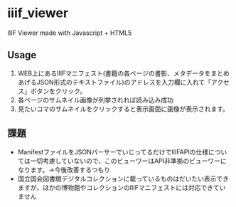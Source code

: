 # iiif_viewer
IIIF Viewer made with Javascript + HTML5

## Usage

1. WEB上にあるIIIFマニフェスト(書籍の各ページの書影、メタデータをまとめあげるJSON形式のテキストファイル)のアドレスを入力欄に入れて「アクセス」ボタンをクリック。
2. 各ページのサムネイル画像が列挙されれば読み込み成功
3. 見たいコマのサムネイルをクリックすると表示画面に画像が表示されます。

## 課題

- ManifestファイルをJSONパーサーでいじってるだけでIIIFAPIの仕様については一切考慮していないので、このビューワーはAPI非準拠のビューワーになります。→今後改善するつもり
- 国立国会図書館デジタルコレクションに載っているものはだいたい表示できますが、ほかの博物館やコレクションのIIIFマニフェストには対応できていません
